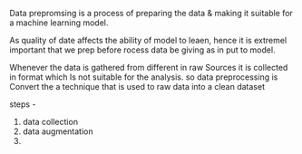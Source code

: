  Data prepromsing is a process of preparing the data & making it suitable for a machine learning model.

As quality of date affects the ability of model to leaen, hence it is extremel important that we prep before rocess data be giving as in put to model.

Whenever the data is gathered from different in raw Sources it is collected in format which Is not suitable for the analysis. so data preprocessing is Convert the a technique that is used to raw data into a clean dataset

steps -
1) data collection
2)  data augmentation
3) 